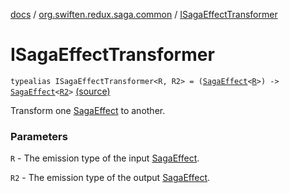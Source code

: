 [docs](../index.md) / [org.swiften.redux.saga.common](index.md) / [ISagaEffectTransformer](./-i-saga-effect-transformer.md)

# ISagaEffectTransformer

`typealias ISagaEffectTransformer<R, R2> = (`[`SagaEffect`](-saga-effect/index.md)`<`[`R`](-i-saga-effect-transformer.md#R)`>) -> `[`SagaEffect`](-saga-effect/index.md)`<`[`R2`](-i-saga-effect-transformer.md#R2)`>` [(source)](https://github.com/protoman92/KotlinRedux/tree/master/common/common-saga/src/main/kotlin/org/swiften/redux/saga/common/CommonSaga.kt#L34)

Transform one [SagaEffect](-saga-effect/index.md) to another.

### Parameters

`R` - The emission type of the input [SagaEffect](-saga-effect/index.md).

`R2` - The emission type of the output [SagaEffect](-saga-effect/index.md).